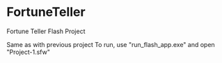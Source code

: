 # FortuneTeller
 Fortune Teller Flash Project

 Same as with previous project
 To run, use "run_flash_app.exe" and open "Project-1.sfw"